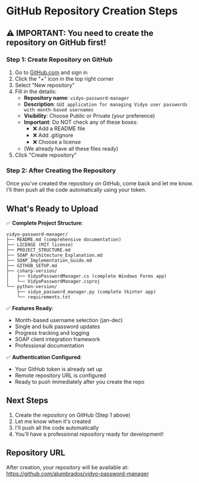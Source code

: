 # GitHub Repository Creation Steps

## ⚠️ IMPORTANT: You need to create the repository on GitHub first!

### Step 1: Create Repository on GitHub
1. Go to [GitHub.com](https://github.com) and sign in
2. Click the "+" icon in the top right corner
3. Select "New repository"
4. Fill in the details:
   - **Repository name**: `vidyo-password-manager`
   - **Description**: `GUI application for managing Vidyo user passwords with month-based usernames`
   - **Visibility**: Choose Public or Private (your preference)
   - **Important**: Do NOT check any of these boxes:
     - ❌ Add a README file
     - ❌ Add .gitignore
     - ❌ Choose a license
   - (We already have all these files ready)
5. Click "Create repository"

### Step 2: After Creating the Repository
Once you've created the repository on GitHub, come back and let me know. I'll then push all the code automatically using your token.

## What's Ready to Upload

✅ **Complete Project Structure**:
```
vidyo-password-manager/
├── README.md (comprehensive documentation)
├── LICENSE (MIT license)
├── PROJECT_STRUCTURE.md
├── SOAP_Architecture_Explanation.md
├── SOAP_Implementation_Guide.md
├── GITHUB_SETUP.md
├── csharp-version/
│   ├── VidyoPasswordManager.cs (complete Windows Forms app)
│   └── VidyoPasswordManager.csproj
└── python-version/
    ├── vidyo_password_manager.py (complete tkinter app)
    └── requirements.txt
```

✅ **Features Ready**:
- Month-based username selection (jan-dec)
- Single and bulk password updates
- Progress tracking and logging
- SOAP client integration framework
- Professional documentation

✅ **Authentication Configured**:
- Your GitHub token is already set up
- Remote repository URL is configured
- Ready to push immediately after you create the repo

## Next Steps
1. Create the repository on GitHub (Step 1 above)
2. Let me know when it's created
3. I'll push all the code automatically
4. You'll have a professional repository ready for development!

## Repository URL
After creation, your repository will be available at:
https://github.com/alumbrados/vidyo-password-manager